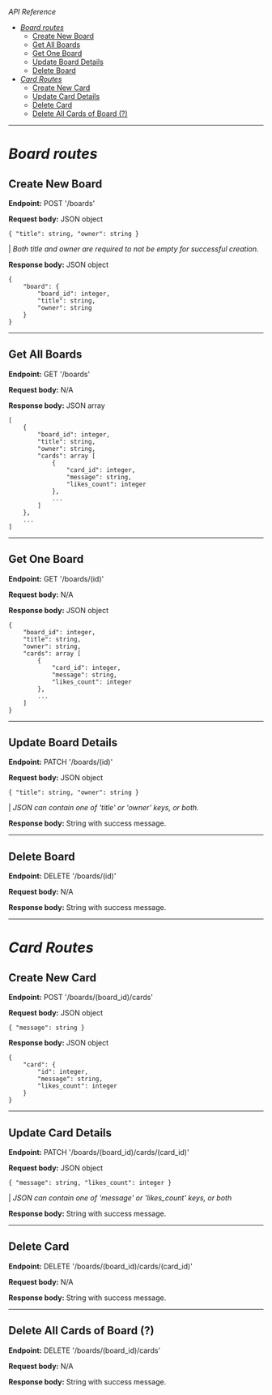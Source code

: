 
*API Reference*

- [*Board routes*](#board-routes)
  - [Create New Board](#create-new-board)
  - [Get All Boards](#get-all-boards)
  - [Get One Board](#get-one-board)
  - [Update Board Details](#update-board-details)
  - [Delete Board](#delete-board)
- [*Card Routes*](#card-routes)
  - [Create New Card](#create-new-card)
  - [Update Card Details](#update-card-details)
  - [Delete Card](#delete-card)
  - [Delete All Cards of Board (?)](#delete-all-cards-of-board-)

---

# *Board routes*

## Create New Board

**Endpoint:** POST '/boards'

**Request body:** JSON object 

`{ "title": string, "owner": string }`

| *Both title and owner are required to not be empty for successful creation.*

**Response body:** JSON object
```
{
    "board": {
        "board_id": integer,
        "title": string,
        "owner": string
    }
}
```  

---

## Get All Boards

**Endpoint:** GET '/boards'

**Request body:** N/A

**Response body:** JSON array 
```
[ 
    {
        "board_id": integer,
        "title": string,
        "owner": string,
        "cards": array [
            {
                "card_id": integer,
                "message": string,
                "likes_count": integer
            },
            ...
        ]
    }, 
    ...
]
```

---

## Get One Board 

**Endpoint:** GET '/boards/(id)'

**Request body:** N/A

**Response body:** JSON object
```
{
    "board_id": integer,
    "title": string,
    "owner": string,
    "cards": array [
        {
            "card_id": integer,
            "message": string,
            "likes_count": integer
        },
        ...
    ]
}
```

---

## Update Board Details

**Endpoint:** PATCH '/boards/(id)'

**Request body:** JSON object 

`{ "title": string, "owner": string }`

| *JSON can contain one of 'title' or 'owner' keys, or both.*

**Response body:** String with success message.

---

## Delete Board

**Endpoint:** DELETE '/boards/(id)'

**Request body:** N/A

**Response body:** String with success message.

---

# *Card Routes*

## Create New Card

**Endpoint:** POST '/boards/(board_id)/cards'

**Request body:** JSON object 

`{ "message": string }`

**Response body:** JSON object

```
{
    "card": {
        "id": integer,
        "message": string,
        "likes_count": integer
    }
}
```

---

## Update Card Details

**Endpoint:** PATCH '/boards/(board_id)/cards/(card_id)'

**Request body:** JSON object 

`{ "message": string, "likes_count": integer }`

| *JSON can contain one of 'message' or 'likes_count' keys, or both*

**Response body:** String with success message.

---

## Delete Card

**Endpoint:** DELETE '/boards/(board_id)/cards/(card_id)'

**Request body:** N/A 

**Response body:** String with success message. 

---

## Delete All Cards of Board (?)

**Endpoint:** DELETE '/boards/(board_id)/cards'

**Request body:** N/A 

**Response body:** String with success message. 